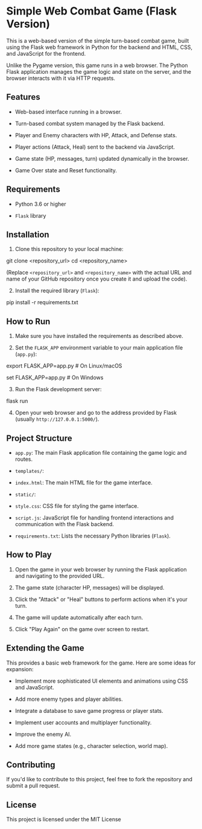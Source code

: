 # Simple Web Combat Game (Flask Version)

This is a web-based version of the simple turn-based combat game, built using the Flask web framework in Python for the backend and HTML, CSS, and JavaScript for the frontend.

Unlike the Pygame version, this game runs in a web browser. The Python Flask application manages the game logic and state on the server, and the browser interacts with it via HTTP requests.

## Features

* Web-based interface running in a browser.

* Turn-based combat system managed by the Flask backend.

* Player and Enemy characters with HP, Attack, and Defense stats.

* Player actions (Attack, Heal) sent to the backend via JavaScript.

* Game state (HP, messages, turn) updated dynamically in the browser.

* Game Over state and Reset functionality.

## Requirements

* Python 3.6 or higher

* `Flask` library

## Installation

1. Clone this repository to your local machine:

git clone <repository_url>
cd <repository_name>


(Replace `<repository_url>` and `<repository_name>` with the actual URL and name of your GitHub repository once you create it and upload the code).

2. Install the required library (`Flask`):

pip install -r requirements.txt


## How to Run

1. Make sure you have installed the requirements as described above.

2. Set the `FLASK_APP` environment variable to your main application file (`app.py`):

export FLASK_APP=app.py  # On Linux/macOS

set FLASK_APP=app.py # On Windows

3. Run the Flask development server:

flask run


4. Open your web browser and go to the address provided by Flask (usually `http://127.0.0.1:5000/`).

## Project Structure

* `app.py`: The main Flask application file containing the game logic and routes.

* `templates/`:

* `index.html`: The main HTML file for the game interface.

* `static/`:

* `style.css`: CSS file for styling the game interface.

* `script.js`: JavaScript file for handling frontend interactions and communication with the Flask backend.

* `requirements.txt`: Lists the necessary Python libraries (`Flask`).

## How to Play

1. Open the game in your web browser by running the Flask application and navigating to the provided URL.

2. The game state (character HP, messages) will be displayed.

3. Click the "Attack" or "Heal" buttons to perform actions when it's your turn.

4. The game will update automatically after each turn.

5. Click "Play Again" on the game over screen to restart.

## Extending the Game

This provides a basic web framework for the game. Here are some ideas for expansion:

* Implement more sophisticated UI elements and animations using CSS and JavaScript.

* Add more enemy types and player abilities.

* Integrate a database to save game progress or player stats.

* Implement user accounts and multiplayer functionality.

* Improve the enemy AI.

* Add more game states (e.g., character selection, world map).

## Contributing

If you'd like to contribute to this project, feel free to fork the repository and submit a pull request.

## License

This project is licensed under the MIT License
